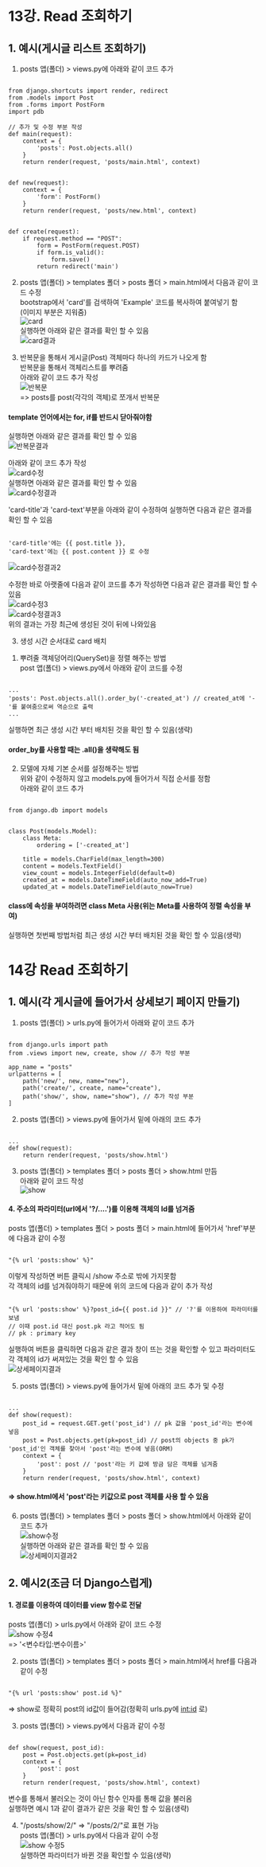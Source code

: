 # 13강. Read 조회하기  

## 1. 예시(게시글 리스트 조회하기)  
1. posts 앱(폴더) > views.py에 아래와 같이 코드 추가  
<pre><code>
from django.shortcuts import render, redirect  
from .models import Post  
from .forms import PostForm  
import pdb  
  
// 추가 및 수정 부분 작성  
def main(request):  
    context = {  
        'posts': Post.objects.all()  
    }  
    return render(request, 'posts/main.html', context)  
  
  
def new(request):  
    context = {  
        'form': PostForm()  
    }  
    return render(request, 'posts/new.html', context)  
  
  
def create(request):  
    if request.method == "POST":  
        form = PostForm(request.POST)  
        if form.is_valid():  
            form.save()  
        return redirect('main')
</code></pre>  
  
2. posts 앱(폴더) > templates 폴더 > posts 폴더 > main.html에서 다음과 같이 코드 수정  
bootstrap에서 'card'를 검색하여 'Example' 코드를 복사하여 붙여넣기 함  
(이미지 부분은 지워줌)  
![card](https://user-images.githubusercontent.com/31130917/106768615-6c5f5980-667f-11eb-8c64-5386f3d5bfc1.PNG)  
실행하면 아래와 같은 결과를 확인 할 수 있음  
![card결과](https://user-images.githubusercontent.com/31130917/106768619-6d908680-667f-11eb-8c16-5dbc8aafd42c.PNG)  
  
3. 반복문을 통해서 게시글(Post) 객체마다 하나의 카드가 나오게 함  
반복문을 통해서 객체리스트를 뿌려줌  
아래와 같이 코드 추가 작성  
![반복문](https://user-images.githubusercontent.com/31130917/106769835-bf85dc00-6680-11eb-92c3-392cb2403e07.PNG)  
=> posts를 post(각각의 객체)로 쪼개서 반복문  
#### template 언어에서는 for, if를 반드시 닫아줘야함  
실행하면 아래와 같은 결과를 확인 할 수 있음  
![반복문결과](https://user-images.githubusercontent.com/31130917/106769840-c01e7280-6680-11eb-8960-58ade214db37.PNG)  
  
아래와 같이 코드 추가 작성  
![card수정](https://user-images.githubusercontent.com/31130917/106770751-9a459d80-6681-11eb-9423-a29670144df3.PNG)  
실행하면 아래와 같은 결과를 확인 할 수 있음  
![card수정결과](https://user-images.githubusercontent.com/31130917/106770756-9ade3400-6681-11eb-8a84-603db601fe4a.PNG)  
  
'card-title'과 'card-text'부분을 아래와 같이 수정하여 실행하면 다음과 같은 결과를 확인 할 수 있음  
<pre><code>
'card-title'에는 {{ post.title }},  
'card-text'에는 {{ post.content }} 로 수정
</code></pre>  
![card수정결과2](https://user-images.githubusercontent.com/31130917/106771480-556e3680-6682-11eb-80a1-918e56ae4517.PNG)  
  
수정한 바로 아랫줄에 다음과 같이 코드를 추가 작성하면 다음과 같은 결과를 확인 할 수 있음  
![card수정3](https://user-images.githubusercontent.com/31130917/106771816-bc8beb00-6682-11eb-892a-f1a3e2e596d1.PNG)  
![card수정결과3](https://user-images.githubusercontent.com/31130917/106771821-bdbd1800-6682-11eb-87ba-e5e9a7f02bab.PNG)  
위의 결과는 가장 최근에 생성된 것이 뒤에 나와있음  
  
3. 생성 시간 순서대로 card 배치  
1) 뿌려줄 객체덩어리(QuerySet)을 정렬 해주는 방법  
post 앱(폴더) > views.py에서 아래와 같이 코드를 수정  
<pre><code>
...  
'posts': Post.objects.all().order_by('-created_at') // created_at에 '-'를 붙여줌으로써 역순으로 출력  
...
</code></pre>  
실행하면 최근 생성 시간 부터 배치된 것을 확인 할 수 있음(생략)  
#### order_by를 사용할 때는 .all()을 생략해도 됨  
  
2) 모델에 자체 기본 순서를 설정해주는 방법  
위와 같이 수정하지 않고 models.py에 들어가서 직접 순서를 정함  
아래와 같이 코드 추가  
<pre><code>
from django.db import models  
  
  
class Post(models.Model):  
    class Meta:  
        ordering = ['-created_at']  
  
    title = models.CharField(max_length=300)  
    content = models.TextField()  
    view_count = models.IntegerField(default=0)  
    created_at = models.DateTimeField(auto_now_add=True)  
    updated_at = models.DateTimeField(auto_now=True)
</code></pre>  
#### class에 속성을 부여하려면 class Meta 사용(위는 Meta를 사용하여 정렬 속성을 부여)  
실행하면 첫번째 방법처럼 최근 생성 시간 부터 배치된 것을 확인 할 수 있음(생략)  
  
# 14강 Read 조회하기  

## 1. 예시(각 게시글에 들어가서 상세보기 페이지 만들기)  
1. posts 앱(폴더) > urls.py에 들어가서 아래와 같이 코드 추가  
<pre><code>
from django.urls import path  
from .views import new, create, show // 추가 작성 부분  
  
app_name = "posts"  
urlpatterns = [  
    path('new/', new, name="new"),  
    path('create/', create, name="create"),  
    path('show/', show, name="show"), // 추가 작성 부분  
]
</code></pre>  
  
2. posts 앱(폴더) > views.py에 들어가서 밑에 아래의 코드 추가  
<pre><code>
...  
def show(request):  
    return render(request, 'posts/show.html')
</code></pre>  
  
3. posts 앱(폴더) > templates 폴더 > posts 폴더 > show.html 만듬  
아래와 같이 코드 작성  
![show](https://user-images.githubusercontent.com/31130917/106844536-27254100-66ec-11eb-8789-3e415a8d5db1.PNG)  
  
#### 4. 주소의 파라미터(url에서 '?/....')를 이용해 객체의 Id를 넘겨줌  
posts 앱(폴더) > templates 폴더 > posts 폴더 > main.html에 들어가서 'href'부분에 다음과 같이 수정  
<pre><code>
"{% url 'posts:show' %}"
</code></pre>  
이렇게 작성하면 버튼 클릭시 /show 주소로 밖에 가지못함  
각 객체의 id를 넘겨줘야하기 때문에 위의 코드에 다음과 같이 추가 작성  
<pre><code>
"{% url 'posts:show' %}?post_id={{ post.id }}" // '?'를 이용하여 파라미터를 보냄  
// 이때 post.id 대신 post.pk 라고 적어도 됨  
// pk : primary key
</code></pre>  
실행하여 버튼을 클릭하면 다음과 같은 결과 창이 뜨는 것을 확인할 수 있고 파라미터도 각 객체의 id가 써져있는 것을 확인 할 수 있음  
![상세페이지결과](https://user-images.githubusercontent.com/31130917/106844904-17f2c300-66ed-11eb-8412-952a58b6ff3b.PNG)  
  
5. posts 앱(폴더) > views.py에 들어가서 밑에 아래의 코드 추가 및 수정  
<pre><code>
...  
def show(request):  
    post_id = request.GET.get('post_id') // pk 값을 'post_id'라는 변수에 넣음  
    post = Post.objects.get(pk=post_id) // post의 objects 중 pk가 'post_id'인 객체를 찾아서 'post'라는 변수에 넣음(ORM)  
    context = {  
        'post': post // 'post'라는 키 값에 방금 담은 객체를 넘겨줌  
    }  
    return render(request, 'posts/show.html', context)
</code></pre>  
#### => show.html에서 'post'라는 키값으로 post 객체를 사용 할 수 있음  
  
6. posts 앱(폴더) > templates 폴더 > posts 폴더 > show.html에서 아래와 같이 코드 추가  
![show수정](https://user-images.githubusercontent.com/31130917/106845610-a0259800-66ee-11eb-9e90-d97975d279ae.PNG)  
실행하면 아래와 같은 결과를 확인 할 수 있음  
![상세페이지결과2](https://user-images.githubusercontent.com/31130917/106845670-c64b3800-66ee-11eb-82df-ea9760e65815.PNG)  
  
## 2. 예시2(조금 더 Django스럽게)  
#### 1. 경로를 이용하여 데이터를 view 함수로 전달  
posts 앱(폴더) > urls.py에서 아래와 같이 코드 수정  
![show 수정4](https://user-images.githubusercontent.com/31130917/106894777-bd7c5580-6732-11eb-9a19-93d9b0b5048b.PNG)  
=> '<변수타입:변수이름>'
  
2. posts 앱(폴더) > templates 폴더 > posts 폴더 > main.html에서 href를 다음과 같이 수정  
<pre><code>
"{% url 'posts:show' post.id %}"
</code></pre>  
=> show로 정확히 post의 id값이 들어감(정확히 urls.py에 <int:id> 로)  
  
3. posts 앱(폴더) > views.py에서 다음과 같이 수정  
<pre><code>
def show(request, post_id):  
    post = Post.objects.get(pk=post_id)  
    context = {  
        'post': post  
    }  
    return render(request, 'posts/show.html', context)  
</code></pre>  
변수를 통해서 불러오는 것이 아닌 함수 인자를 통해 값을 불러옴  
실행하면 예시 1과 같이 결과가 같은 것을 확인 할 수 있음(생략)  
  
4. "/posts/show/2/" => "/posts/2/"로 표현 가능  
posts 앱(폴더) > urls.py에서 다음과 같이 수정  
![show 수정5](https://user-images.githubusercontent.com/31130917/106895070-1fd55600-6733-11eb-82de-fed97d298488.PNG)  
실행하면 파라미터가 바뀐 것을 확인할 수 있음(생략)
